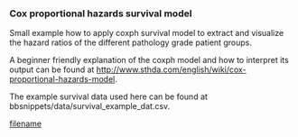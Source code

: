 ### Cox proportional hazards survival model

Small example how to apply coxph survival model to extract and visualize the hazard ratios of 
the  different pathology grade patient groups.

A beginner friendly explanation of the coxph model and how to interpret its output can be
found at http://www.sthda.com/english/wiki/cox-proportional-hazards-model.

The example survival data used here can be found at bbsnippets/data/survival_example_dat.csv.

[filename](Coxph_survival_regression.html ':include :type=iframe width=100% height=800px')
